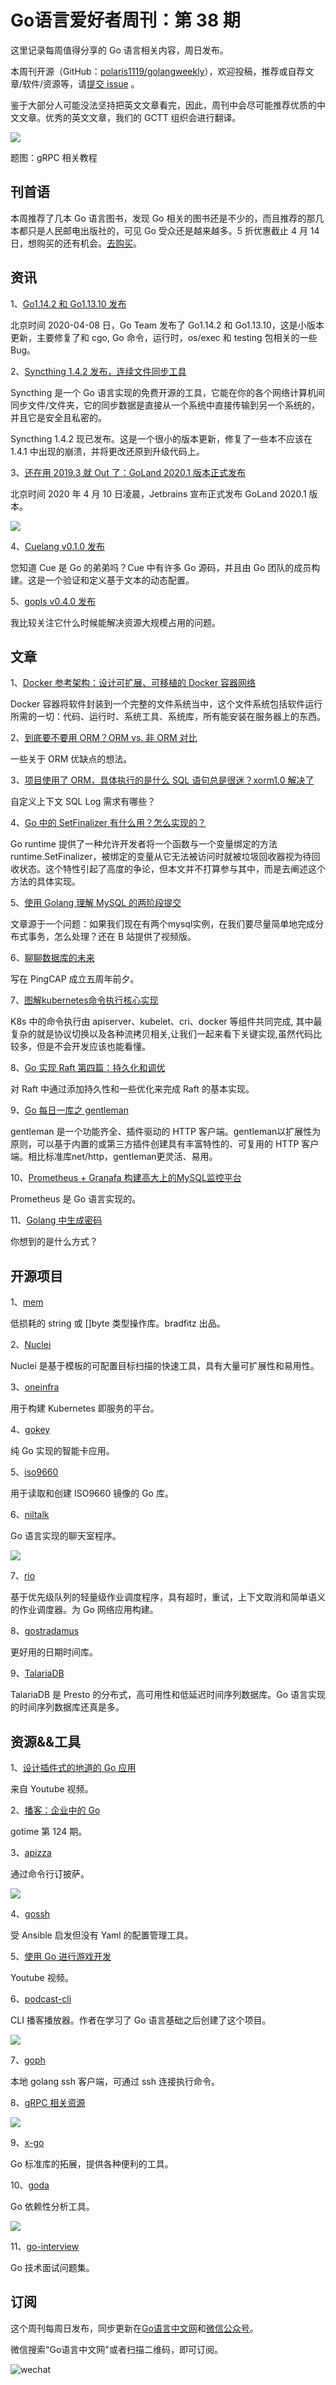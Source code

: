 # Go语言爱好者周刊：第 38 期

这里记录每周值得分享的 Go 语言相关内容，周日发布。

本周刊开源（GitHub：[polaris1119/golangweekly](https://github.com/polaris1119/golangweekly)），欢迎投稿，推荐或自荐文章/软件/资源等，请[提交 issue](https://github.com/polaris1119/golangweekly/issues) 。

鉴于大部分人可能没法坚持把英文文章看完，因此，周刊中会尽可能推荐优质的中文文章。优秀的英文文章，我们的 GCTT 组织会进行翻译。

![](imgs/issue038/pcbook.png)

题图：gRPC 相关教程

## 刊首语

本周推荐了几本 Go 语言图书，发现 Go 相关的图书还是不少的，而且推荐的那几本都只是人民邮电出版社的，可见 Go 受众还是越来越多。5 折优惠截止 4 月 14 日，想购买的还有机会。[去购买](https://mp.weixin.qq.com/s/YTAzACjSOUvI9bUcQdihdQ)。

## 资讯

1、[Go1.14.2 和 Go1.13.10 发布](https://studygolang.com/topics/11244)

北京时间 2020-04-08 日，Go Team 发布了 Go1.14.2 和 Go1.13.10，这是小版本更新，主要修复了和 cgo, Go 命令，运行时，os/exec 和 testing 包相关的一些 Bug。

2、[Syncthing 1.4.2 发布，连续文件同步工具](https://github.com/syncthing/syncthing/releases)

Syncthing 是一个 Go  语言实现的免费开源的工具，它能在你的各个网络计算机间同步文件/文件夹，它的同步数据是直接从一个系统中直接传输到另一个系统的，并且它是安全且私密的。 

Syncthing 1.4.2 现已发布。这是一个很小的版本更新，修复了一些本不应该在 1.4.1 中出现的崩溃，并将更改还原到升级代码上。

3、[还在用 2019.3 就 Out 了：GoLand 2020.1 版本正式发布](https://mp.weixin.qq.com/s/O8nbaciZBK_96_Ptu8lP-A)

北京时间 2020 年 4 月 10 日凌晨，Jetbrains 宣布正式发布 GoLand 2020.1 版本。

![](imgs/issue038/GoLand_2020.1.png)

4、[Cuelang v0.1.0 发布](https://github.com/cuelang/cue)

您知道 Cue 是 Go 的弟弟吗？Cue 中有许多 Go 源码，并且由 Go 团队的成员构建。这是一个验证和定义基于文本的动态配置。

5、[gopls v0.4.0 发布](https://github.com/golang/go/issues/33030#issuecomment-611219680)

我比较关注它什么时候能解决资源大规模占用的问题。

## 文章

1、[Docker 参考架构：设计可扩展、可移植的 Docker 容器网络](https://mp.weixin.qq.com/s/tHx8JHG8hKN3QhbMxuUOMw)

Docker 容器将软件封装到一个完整的文件系统当中，这个文件系统包括软件运行所需的一切：代码、运行时、系统工具、系统库，所有能安装在服务器上的东西。

2、[到底要不要用 ORM？ORM vs. 非 ORM 对比](https://mp.weixin.qq.com/s/lyAuC6fUaer1rFC_GdK1-Q)

一些关于 ORM 优缺点的想法。

3、[项目使用了 ORM，具体执行的是什么 SQL 语句总是很迷？xorm1.0 解决了](https://mp.weixin.qq.com/s/xpnbpnXUVg2ToIfLJLeBRQ)

自定义上下文 SQL Log 需求有哪些？

4、[Go 中的 SetFinalizer 有什么用？怎么实现的？](https://mp.weixin.qq.com/s/pK_0Rnnh7gE6nBPhiahakw)

Go runtime 提供了一种允许开发者将一个函数与一个变量绑定的方法 runtime.SetFinalizer，被绑定的变量从它无法被访问时就被垃圾回收器视为待回收状态。这个特性引起了高度的争论，但本文并不打算参与其中，而是去阐述这个方法的具体实现。

5、[使用 Golang 理解 MySQL 的两阶段提交](https://mp.weixin.qq.com/s/KeZId8WScnS-rlc0kedEzw)

文章源于一个问题：如果我们现在有两个mysql实例，在我们要尽量简单地完成分布式事务，怎么处理？还在 B 站提供了视频版。

6、[聊聊数据库的未来](https://mp.weixin.qq.com/s/Ahhaa9cAm248Sh4IHrcy-w)

写在 PingCAP 成立五周年前夕。

7、[图解kubernetes命令执行核心实现](https://mp.weixin.qq.com/s/0C48IypvwADQa7lBi8Sthw)

K8s 中的命令执行由 apiserver、kubelet、cri、docker 等组件共同完成, 其中最复杂的就是协议切换以及各种流拷贝相关,让我们一起来看下关键实现,虽然代码比较多，但是不会开发应该也能看懂。

8、[Go 实现 Raft 第四篇：持久化和调优](https://mp.weixin.qq.com/s/azdjVpeTHkr4knajmdPtgw)

对 Raft 中通过添加持久性和一些优化来完成 Raft 的基本实现。

9、[Go 每日一库之 gentleman](https://mp.weixin.qq.com/s/0B64B6y9TiU6rhy5ywXpVA)

gentleman 是一个功能齐全、插件驱动的 HTTP 客户端。gentleman以扩展性为原则，可以基于内置的或第三方插件创建具有丰富特性的、可复用的 HTTP 客户端。相比标准库net/http，gentleman更灵活、易用。

10、[Prometheus + Granafa 构建高大上的MySQL监控平台](https://mp.weixin.qq.com/s/PV42yQoI0rTxDHInx6dN0g)

Prometheus 是 Go 语言实现的。

11、[Golang 中生成密码](https://studygolang.com/articles/27917)

你想到的是什么方式？

## 开源项目

1、[mem](https://github.com/go4org/mem)

低损耗的 string 或 []byte 类型操作库。bradfitz 出品。

2、[Nuclei](https://github.com/projectdiscovery/nuclei)

Nuclei 是基于模板的可配置目标扫描的快速工具，具有大量可扩展性和易用性。

3、[oneinfra](https://github.com/oneinfra/oneinfra)

用于构建 Kubernetes 即服务的平台。

4、[gokey](https://github.com/f-secure-foundry/GoKey)

纯 Go 实现的智能卡应用。

5、[iso9660](https://github.com/KarpelesLab/iso9660)

用于读取和创建 ISO9660 镜像的 Go 库。

6、[niltalk](https://github.com/knadh/niltalk)

Go 语言实现的聊天室程序。

![](imgs/issue038/niltalk.png)

7、[rio](https://github.com/susamn/rio)

基于优先级队列的轻量级作业调度程序，具有超时，重试，上下文取消和简单语义的作业调度器。为 Go 网络应用构建。

8、[gostradamus](https://github.com/bykof/gostradamus)

更好用的日期时间库。

9、[TalariaDB](https://github.com/grab/talaria)

TalariaDB 是 Presto 的分布式，高可用性和低延迟时间序列数据库。Go 语言实现的时间序列数据库还真是多。

## 资源&&工具 

1、[设计插件式的地道的 Go 应用](https://www.youtube.com/watch?v=qerWv9JTlo8)

来自 Youtube 视频。

2、[播客：企业中的 Go](https://changelog.com/gotime/124)

gotime 第 124 期。

3、[apizza](https://github.com/harrybrwn/apizza)

通过命令行订披萨。

![](imgs/issue038/apizza.png)

4、[gossh](https://github.com/krilor/gossh)

受 Ansible 启发但没有 Yaml 的配置管理工具。

5、[使用 Go 进行游戏开发](https://www.youtube.com/watch?v=XBQ6jMGGk_Y)

Youtube 视频。

6、[podcast-cli](https://github.com/goulinkh/podcast-cli)

CLI 播客播放器。作者在学习了 Go 语言基础之后创建了这个项目。

![](imgs/issue038/podcast-cli.gif)

7、[goph](https://github.com/melbahja/goph)

本地 golang ssh 客户端，可通过 ssh 连接执行命令。

8、[gRPC 相关资源](https://gitlab.com/techschool/pcbook)

![](imgs/issue038/pcbook.png)

9、[x-go](https://github.com/go-board/x-go)

Go 标准库的拓展，提供各种便利的工具。

10、[goda](https://github.com/loov/goda)

Go 依赖性分析工具。

![](imgs/issue038/goda.svg)

11、[go-interview](https://github.com/shomali11/go-interview)

Go 技术面试问题集。

## 订阅

这个周刊每周日发布，同步更新在[Go语言中文网](https://studygolang.com/go/weekly)和[微信公众号](https://weixin.sogou.com/weixin?query=Go%E8%AF%AD%E8%A8%80%E4%B8%AD%E6%96%87%E7%BD%91)。

微信搜索"Go语言中文网"或者扫描二维码，即可订阅。

![wechat](imgs/wechat.png)
